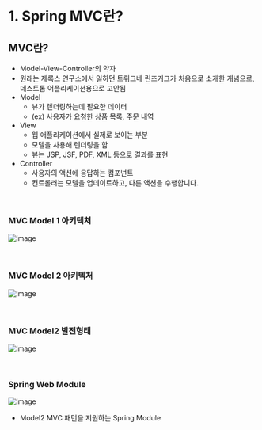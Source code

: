 # 1. Spring MVC란?
## MVC란?
- Model-View-Controller의 약자
- 원래는 제록스 연구소에서 일하던 트뤼그베 린즈커그가 처음으로 소개한 개념으로, 데스트톱 어플리케이션용으로 고안됨
- Model
  - 뷰가 렌더링하는데 필요한 데이터
  - (ex) 사용자가 요청한 상품 목록, 주문 내역
- View
  - 웹 애플리케이션에서 실제로 보이는 부분
  - 모델을 사용해 렌더링을 함
  - 뷰는 JSP, JSF, PDF, XML 등으로 결과를 표현
- Controller
  - 사용자의 액션에 응답하는 컴포넌트
  - 컨트롤러는 모델을 업데이트하고, 다른 액션을 수행합니다.

<br>

### MVC Model 1 아키텍처
![image](https://user-images.githubusercontent.com/57928612/118384372-92ae7100-b640-11eb-86c5-236be9b061bd.png)

<br>

### MVC Model 2 아키텍처
![image](https://user-images.githubusercontent.com/57928612/118384388-9fcb6000-b640-11eb-92ab-b085f0e12b20.png)

<br>

### MVC Model2 발전형태
![image](https://user-images.githubusercontent.com/57928612/118384400-b1ad0300-b640-11eb-84f9-46ee86265435.png)

<br>

### Spring Web Module
![image](https://user-images.githubusercontent.com/57928612/118384411-c4273c80-b640-11eb-8854-8abea074fce4.png)

- Model2 MVC 패턴을 지원하는 Spring Module

